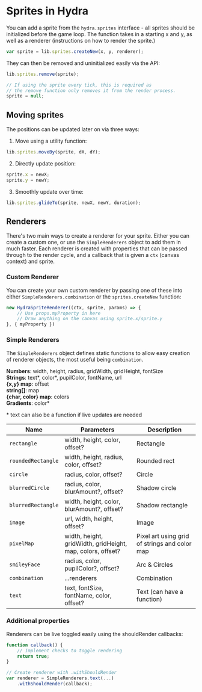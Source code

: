 # Sprites in Hydra
You can add a sprite from the `hydra.sprites` interface - all sprites should be initialized before the game loop. The function takes in a starting x and y, as well as a renderer (instructions on how to render the sprite.)
```js
var sprite = lib.sprites.createNew(x, y, renderer);
```
They can then be removed and uninitialized easily via the API:
```js
lib.sprites.remove(sprite);

// If using the sprite every tick, this is required as
// the remove function only removes it from the render process.
sprite = null;
```

## Moving sprites
The positions can be updated later on via three ways:
1. Move using a utility function:
```js
lib.sprites.moveBy(sprite, dX, dY);
```
2. Directly update position:
```js
sprite.x = newX;
sprite.y = newY;
```
3. Smoothly update over time:
```js
lib.sprites.glideTo(sprite, newX, newY, duration);
```

## Renderers
There's two main ways to create a renderer for your sprite. Either you can create a custom one, or use the `SimpleRenderers` object to add them in much faster. Each renderer is created with properties that can be passed through to the render cycle, and a callback that is given a `ctx` (canvas context) and sprite.

### Custom Renderer
You can create your own custom renderer by passing one of these into either `SimpleRenderers.combination` or the `sprites.createNew` function:
```js
new HydraSpriteRenderer((ctx, sprite, params) => {
    // Use props.myProperty in here
    // Draw anything on the canvas using sprite.x/sprite.y
}, { myProperty })
```

### Simple Renderers
The `SimpleRenderers` object defines static functions to allow easy creation of renderer objects, the most useful being `combination`.

**Numbers**: width, height, radius, gridWidth, gridHeight, fontSize <br/>
**Strings**: text*, color*, pupilColor, fontName, url <br/>
**{x,y} map**: offset <br/>
**string[]**: map <br/>
**{char, color} map**: colors <br/>
**Gradients**: color* <br/>

\* text can also be a function if live updates are needed

| Name | Parameters | Description |
| --- | --- | --- |
| `rectangle` | width, height, color, offset? | Rectangle |
| `roundedRectangle` | width, height, radius, color, offset? | Rounded rect |
| `circle` | radius, color, offset? | Circle |
| `blurredCircle` | radius, color, blurAmount?, offset? | Shadow circle |
| `blurredRectangle` | width, height, color, blurAmount?, offset? | Shadow rectangle |
| `image` | url, width, height, offset? | Image |
| `pixelMap` | width, height, gridWidth, gridHeight, map, colors, offset? | Pixel art using grid of strings and color map |
| `smileyFace` | radius, color, pupilColor?, offset? | Arc & Circles |
| `combination` | ...renderers | Combination |
| `text` | text, fontSize, fontName, color, offset? | Text (can have a function) |


### Additional properties
Renderers can be live toggled easily using the shouldRender callbacks:
```js
function callback() {
    // Implement checks to toggle rendering
    return true;
}

// Create renderer with .withShouldRender
var renderer = SimpleRenderers.text(...)
    .withShouldRender(callback);
```
